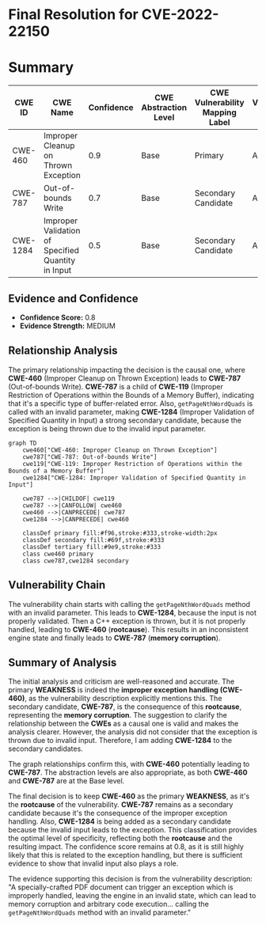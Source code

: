 # Final Resolution for CVE-2022-22150

# Summary
| CWE ID | CWE Name | Confidence | CWE Abstraction Level | CWE Vulnerability Mapping Label | CWE-Vulnerability Mapping Notes |
|---|---|---|---|---|---|
| CWE-460 | Improper Cleanup on Thrown Exception | 0.9 | Base | Primary | Allowed |
| CWE-787 | Out-of-bounds Write | 0.7 | Base | Secondary Candidate | Allowed |
| CWE-1284 | Improper Validation of Specified Quantity in Input | 0.5 | Base | Secondary Candidate | Allowed |

## Evidence and Confidence

*   **Confidence Score:** 0.8
*   **Evidence Strength:** MEDIUM

## Relationship Analysis
The primary relationship impacting the decision is the causal one, where **CWE-460** (Improper Cleanup on Thrown Exception) leads to **CWE-787** (Out-of-bounds Write). **CWE-787** is a child of **CWE-119** (Improper Restriction of Operations within the Bounds of a Memory Buffer), indicating that it's a specific type of buffer-related error. Also, `getPageNthWordQuads` is called with an invalid parameter, making **CWE-1284** (Improper Validation of Specified Quantity in Input) a strong secondary candidate, because the exception is being thrown due to the invalid input parameter.

```mermaid
graph TD
    cwe460["CWE-460: Improper Cleanup on Thrown Exception"]
    cwe787["CWE-787: Out-of-bounds Write"]
    cwe119["CWE-119: Improper Restriction of Operations within the Bounds of a Memory Buffer"]
    cwe1284["CWE-1284: Improper Validation of Specified Quantity in Input"]
    
    cwe787 -->|CHILDOF| cwe119
    cwe787 -->|CANFOLLOW| cwe460
    cwe460 -->|CANPRECEDE| cwe787
    cwe1284 -->|CANPRECEDE| cwe460
    
    classDef primary fill:#f96,stroke:#333,stroke-width:2px
    classDef secondary fill:#69f,stroke:#333
    classDef tertiary fill:#9e9,stroke:#333
    class cwe460 primary
    class cwe787,cwe1284 secondary
```

## Vulnerability Chain
The vulnerability chain starts with calling the `getPageNthWordQuads` method with an invalid parameter. This leads to **CWE-1284**, because the input is not properly validated. Then a C++ exception is thrown, but it is not properly handled, leading to **CWE-460** (**rootcause**). This results in an inconsistent engine state and finally leads to **CWE-787** (**memory corruption**).

## Summary of Analysis
The initial analysis and criticism are well-reasoned and accurate. The primary **WEAKNESS** is indeed the **improper exception handling (CWE-460)**, as the vulnerability description explicitly mentions this. The secondary candidate, **CWE-787**, is the consequence of this **rootcause**, representing the **memory corruption**. The suggestion to clarify the relationship between the **CWEs** as a causal one is valid and makes the analysis clearer. However, the analysis did not consider that the exception is thrown due to invalid input. Therefore, I am adding **CWE-1284** to the secondary candidates.

The graph relationships confirm this, with **CWE-460** potentially leading to **CWE-787**. The abstraction levels are also appropriate, as both **CWE-460** and **CWE-787** are at the Base level.

The final decision is to keep **CWE-460** as the primary **WEAKNESS**, as it's the **rootcause** of the vulnerability. **CWE-787** remains as a secondary candidate because it's the consequence of the improper exception handling. Also, **CWE-1284** is being added as a secondary candidate because the invalid input leads to the exception. This classification provides the optimal level of specificity, reflecting both the **rootcause** and the resulting impact. The confidence score remains at 0.8, as it is still highly likely that this is related to the exception handling, but there is sufficient evidence to show that invalid input also plays a role.

The evidence supporting this decision is from the vulnerability description: "A specially-crafted PDF document can trigger an exception which is improperly handled, leaving the engine in an invalid state, which can lead to memory corruption and arbitrary code execution... calling the `getPageNthWordQuads` method with an invalid parameter."